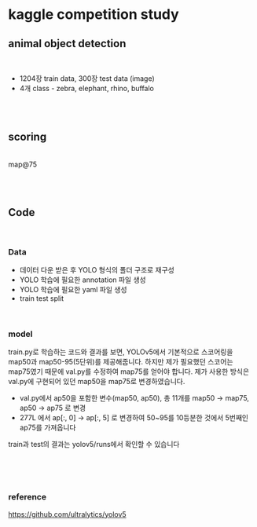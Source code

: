 # kaggle competition study

## animal object detection
<br>

- 1204장 train data, 300장 test data (image)
- 4개 class - zebra, elephant, rhino, buffalo

<br><br>

## scoring
<br>
map@75

<br><br>

## Code
<br>

### Data
- 데이터 다운 받은 후 YOLO 형식의 폴더 구조로 재구성
- YOLO 학습에 필요한 annotation 파일 생성
- YOLO 학습에 필요한 yaml 파일 생성
- train test split

<br>

### model

train.py로 학습하는 코드와 결과를 보면, YOLOv5에서 기본적으로 스코어링을 map50과 map50-95(5단위)를 제공해줍니다. 하지만 제가 필요했던 스코어는 map75였기 때문에 val.py를 수정하여 map75를 얻어야 합니다. 제가 사용한 방식은 val.py에 구현되어 있던 map50을 map75로 변경하였습니다. 

- val.py에서 ap50을 포함한 변수(map50, ap50), 총 11개를 map50 -> map75, ap50 -> ap75 로 변경
- 277L 에서 ap[:, 0] -> ap[:, 5] 로 변경하여 50~95를 10등분한 것에서 5번째인 ap75를 가져옵니다

train과 test의 결과는 yolov5/runs에서 확인할 수 있습니다

<br><br><br>

### reference
https://github.com/ultralytics/yolov5
